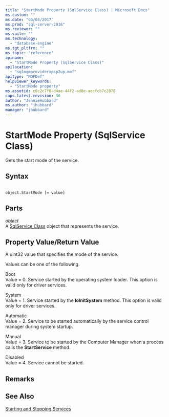 ```yaml
---
title: "StartMode Property (SqlService Class) | Microsoft Docs"
ms.custom: ""
ms.date: "03/04/2017"
ms.prod: "sql-server-2016"
ms.reviewer: ""
ms.suite: ""
ms.technology: 
  - "database-engine"
ms.tgt_pltfrm: ""
ms.topic: "reference"
apiname: 
  - "StartMode Property (SqlService Class)"
apilocation: 
  - "sqlmgmproviderxpsp2up.mof"
apitype: "MOFDef"
helpviewer_keywords: 
  - "StartMode property"
ms.assetid: c0c2c7f8-d4ae-44f2-ad8e-aecfcb7c2878
caps.latest.revision: 36
author: "JennieHubbard"
ms.author: "jhubbard"
manager: "jhubbard"
---
```

# StartMode Property (SqlService Class)
  Gets the start mode of the service.  
  
## Syntax  
  
```  
  
object.StartMode [= value]  
```  
  
## Parts  
 *object*  
 A [SqlService Class](../../../relational-databases/wmi-provider-configuration-classes/sqlservice-class/sqlservice-class.md) object that represents the service.  
  
## Property Value/Return Value  
 A uint32 value that specifies the mode of the service.  
  
 Values can be one of the following.  
  
 Boot  
 Value = 0. Service started by the operating system loader. This option is valid only for driver services.  
  
 System  
 Value = 1. Service started by the **IoInitSystem** method. This option is valid only for driver services.  
  
 Automatic  
 Value = 2. Service to be started automatically by the service control manager during system startup.  
  
 Manual  
 Value = 3. Service to be started by the Computer Manager when a process calls the **StartService** method.  
  
 Disabled  
 Value = 4. Service cannot be started.  
  
## Remarks  
  
## See Also  
 [Starting and Stopping Services](http://technet.microsoft.com/library/ms174886\(v=sql.105\).aspx)  
  
  